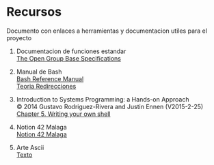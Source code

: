 # Recursos
Documento con enlaces a herramientas y documentacion utiles para el proyecto


1. Documentacion de funciones estandar  
[The Open Group Base Specifications](https://pubs.opengroup.org/onlinepubs/9799919799/)

2. Manual de Bash  
[Bash Reference Manual](https://www.gnu.org/software/bash/manual/bash.html)  
[Teoria Redirecciones](https://www.gnu.org/software/bash/manual/html_node/Redirections.html)

3. Introduction to Systems Programming: a Hands-on Approach  
	© 2014 Gustavo Rodriguez-Rivera and Justin Ennen (V2015-2-25)  
[Chapter 5. Writing your own shell](https://www.cs.purdue.edu/homes/grr/SystemsProgrammingBook/Book/Chapter5-WritingYourOwnShell.pdf)

4. Notion 42 Malaga  
[Notion 42 Malaga](https://billowy-vermicelli-8e6.notion.site/42-M-laga-5d9a971e88244325a734d7a13b8eb37d)

5. Arte Ascii  
[Texto](https://www.patorjk.com/software/taag)

